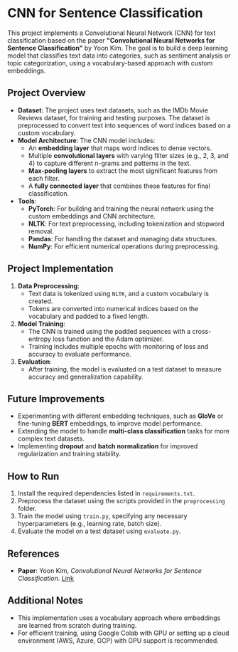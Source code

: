 # CNN for Sentence Classification

This project implements a Convolutional Neural Network (CNN) for text classification based on the paper **"Convolutional Neural Networks for Sentence Classification"** by Yoon Kim. The goal is to build a deep learning model that classifies text data into categories, such as sentiment analysis or topic categorization, using a vocabulary-based approach with custom embeddings.

## Project Overview
- **Dataset**: The project uses text datasets, such as the IMDb Movie Reviews dataset, for training and testing purposes. The dataset is preprocessed to convert text into sequences of word indices based on a custom vocabulary.
- **Model Architecture**: The CNN model includes:
  - An **embedding layer** that maps word indices to dense vectors.
  - Multiple **convolutional layers** with varying filter sizes (e.g., 2, 3, and 4) to capture different n-grams and patterns in the text.
  - **Max-pooling layers** to extract the most significant features from each filter.
  - A **fully connected layer** that combines these features for final classification.
- **Tools**: 
  - **PyTorch**: For building and training the neural network using the custom embeddings and CNN architecture.
  - **NLTK**: For text preprocessing, including tokenization and stopword removal.
  - **Pandas**: For handling the dataset and managing data structures.
  - **NumPy**: For efficient numerical operations during preprocessing.

## Project Implementation
1. **Data Preprocessing**:
   - Text data is tokenized using `NLTK`, and a custom vocabulary is created.
   - Tokens are converted into numerical indices based on the vocabulary and padded to a fixed length.
2. **Model Training**:
   - The CNN is trained using the padded sequences with a cross-entropy loss function and the Adam optimizer.
   - Training includes multiple epochs with monitoring of loss and accuracy to evaluate performance.
3. **Evaluation**:
   - After training, the model is evaluated on a test dataset to measure accuracy and generalization capability.

## Future Improvements
- Experimenting with different embedding techniques, such as **GloVe** or fine-tuning **BERT** embeddings, to improve model performance.
- Extending the model to handle **multi-class classification** tasks for more complex text datasets.
- Implementing **dropout** and **batch normalization** for improved regularization and training stability.

## How to Run
1. Install the required dependencies listed in `requirements.txt`.
2. Preprocess the dataset using the scripts provided in the `preprocessing` folder.
3. Train the model using `train.py`, specifying any necessary hyperparameters (e.g., learning rate, batch size).
4. Evaluate the model on a test dataset using `evaluate.py`.

## References
- **Paper**: Yoon Kim, *Convolutional Neural Networks for Sentence Classification*. [Link](https://arxiv.org/abs/1408.5882)

## Additional Notes
- This implementation uses a vocabulary approach where embeddings are learned from scratch during training.
- For efficient training, using Google Colab with GPU or setting up a cloud environment (AWS, Azure, GCP) with GPU support is recommended.
